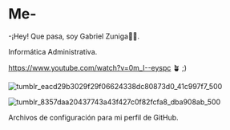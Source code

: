 # Me-

-¡Hey! Que pasa, soy Gabriel Zuniga🧔🏻.

Informática Administrativa.

https://www.youtube.com/watch?v=0m_I--eyspc 🪴 ;)

![tumblr_eacd29b3029f29f06624338dc80873d0_41c997f7_500](https://user-images.githubusercontent.com/77310855/187284653-4f209c69-2559-476a-abdd-0fba8fc327c3.gif)

![tumblr_8357daa20437743a43f427c0f82fcfa8_dba908ab_500](https://user-images.githubusercontent.com/77310855/187284683-b256c55e-4ff0-4caa-b591-2ec9430a0b63.gif)

Archivos de configuración para mi perfil de GitHub. 
